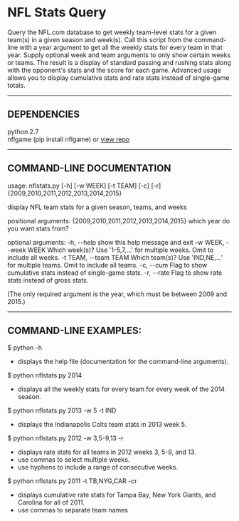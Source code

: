 # NFL Stats Query

Query the NFL.com database to get weekly team-level stats for a given team(s) in a given season and week(s). Call this script from the command-line with a year argument to get all the weekly stats for every team in that year. Supply optional week and team arguments to only show certain weeks or teams. The result is a display of standard passing and rushing stats along with the opponent's stats and the score for each game. Advanced usage allows you to display cumulative stats and rate stats instead of single-game totals.

-----------------------------------------------------------------------------

## DEPENDENCIES

python 2.7  
nflgame (pip install nflgame) or [view repo](https://github.com/BurntSushi/nflgame)  

-----------------------------------------------------------------------------

## COMMAND-LINE DOCUMENTATION

usage: nflstats.py [-h] [-w WEEK] [-t TEAM] [-c] [-r] {2009,2010,2011,2012,2013,2014,2015}

display NFL team stats for a given season, teams, and weeks

positional arguments:
  {2009,2010,2011,2012,2013,2014,2015}
                        which year do you want stats from?

optional arguments:
  -h, --help            show this help message and exit
  -w WEEK, --week WEEK  Which week(s)? Use '1-5,7,...' for multiple weeks.
                        Omit to include all weeks.
  -t TEAM, --team TEAM  Which team(s)? Use 'IND,NE,...' for multiple teams.
                        Omit to include all teams.
  -c, --cum             Flag to show cumulative stats instead of single-game
                        stats.
  -r, --rate            Flag to show rate stats instead of gross stats.

(The only required argument is the year, which must be between 2009 and 2015.)

-----------------------------------------------------------------------------

## COMMAND-LINE EXAMPLES:
$ python -h  
- displays the help file (documentation for the command-line arguments).

$ python nflstats.py 2014  
- displays all the weekly stats for every team for every week of the 2014 season.

$ python nflstats.py 2013 -w 5 -t IND  
- displays the Indianapolis Colts team stats in 2013 week 5.

$ python nflstats.py 2012 -w 3,5-9,13 -r
- displays rate stats for all teams in 2012 weeks 3, 5-9, and 13.  
- use commas to select multiple weeks.  
- use hyphens to include a range of consecutive weeks.

$ python nflstats.py 2011 -t TB,NYG,CAR -cr
- displays cumulative rate stats for Tampa Bay, New York Giants, and Carolina for all of 2011. 
- use commas to separate team names